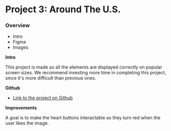 # Project 3: Around The U.S.

### Overview

- Intro
- Figma
- Images

**Intro**

This project is made so all the elements are displayed correctly on popular screen sizes. We recommend investing more time in completing this project, since it's more difficult than previous ones.

**Github**

- [Link to the project on Github](git@github.com:fostert14/se_project_aroundtheus.git)

**Improvements**

A goal is to make the heart buttons interactable so they turn red when the user likes the image.
